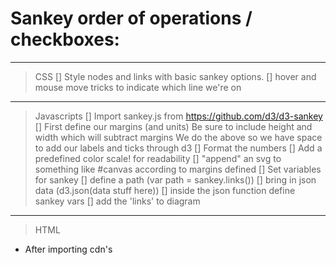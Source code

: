 # Sankey order of operations / checkboxes:
---
> CSS
[] Style nodes and links with basic sankey options.
  [] hover and mouse move tricks to indicate which line we're on
---
> Javascripts
[] Import sankey.js from https://github.com/d3/d3-sankey
[] First define our margins (and units)
  > Be sure to include height and width which will subtract margins
  > We do the above so we have space to add our labels and ticks through d3
[] Format the numbers
[] Add a predefined color scale! for readability
[] "append" an svg to something like #canvas according to margins defined
[] Set variables for sankey
[] define a path (var path = sankey.links())
[] bring in json data (d3.json(data stuff here))
  [] inside the json function define sankey vars
  [] add the 'links' to diagram
---
> HTML
* After importing cdn's
